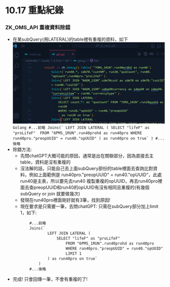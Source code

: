 # 10.17 重點紀錄

### ZK_OMS_API 重複資料除錯
- 在某subQuery(用LATERAL)的table裡有重複的資料，如下
        ![4_ord_hd_get](../assets/image/4_ord_hd_get.png)
        ```Golang
            #...前略
            Joins(`
                    LEFT JOIN LATERAL (
                        SELECT "lifeF" as "proLifeF" 
                            FROM "6PMS_1RUN".run40prohd as run40pro
                            WHERE run40pro."preopUUID" = run40."opUUID"
                    ) as run40pro on true`
                )
            #...後略
        ```
- 除錯方法:
    - 先問chatGPT大概可能的原因，通常是出在關聯部分，因為直接去主table，資料是沒有重複的
    - 沒法解的話，只能自己去上面subQuery部份的table裡面去查詢比對資料，例如上面範例是 run40pro."preopUUID" = run40."opUUID"，此處run40是主表，所以要先去run40 複製重複的opUUID，再去run40pro裡面去查preopUUID和run40的opUUID有沒有相同且重複的(有幾個subQuery or join 就要做幾次)
    - 發現在run40pro裡面剛好就有3筆，找到原因!
    - 現在要求是只需要一筆，去問chatGPT: 只需在subQuery部分加上limit 1，如下:
        ```Golang
            #...前略
            Joins(`
                    LEFT JOIN LATERAL (
                        SELECT "lifeF" as "proLifeF" 
                            FROM "6PMS_1RUN".run40prohd as run40pro
                            WHERE run40pro."preopUUID" = run40."opUUID"
                            LIMIT 1
                    ) as run40pro on true`
                )
            #...後略
        ```
- 完成! 只會回傳一筆，不會有重複的了!